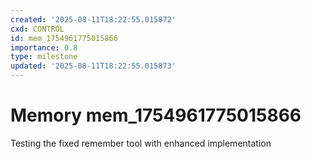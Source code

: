 ```yaml
---
created: '2025-08-11T18:22:55.015872'
cxd: CONTROL
id: mem_1754961775015866
importance: 0.8
type: milestone
updated: '2025-08-11T18:22:55.015873'
---
```


# Memory mem_1754961775015866

Testing the fixed remember tool with enhanced implementation